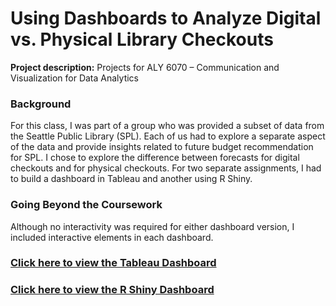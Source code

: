 # Using Dashboards to Analyze Digital vs. Physical Library Checkouts

**Project description:** Projects for ALY 6070 – Communication and Visualization for Data Analytics

### Background

For this class, I was part of a group who was provided a subset of data from the Seattle Public Library (SPL).  Each of us had to explore a separate aspect of the data and provide insights related to future budget recommendation for SPL.  I chose to explore the difference between forecasts for digital checkouts and for physical checkouts.  For two separate assignments, I had to build a dashboard in Tableau and another using R Shiny.

### Going Beyond the Coursework

Although no interactivity was required for either dashboard version, I included interactive elements in each dashboard.

### [Click here to view the Tableau Dashboard](https://public.tableau.com/app/profile/ryan.goebel/viz/SeattlePublicLibraryDigitalvsPhysicalCheckoutPredictions/Dashboard_RG)

### [Click here to view the R Shiny Dashboard](https://ryangoebel.shinyapps.io/SeattlePublicLibrary_DigitalvsPhysicalCheckoutPredictions/)
